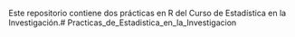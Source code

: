 Este repositorio contiene dos prácticas en R del Curso de Estadística en la Investigación.# Practicas_de_Estadistica_en_la_Investigacion
